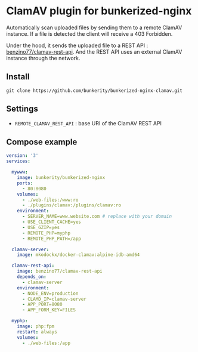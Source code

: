 # ClamAV plugin for bunkerized-nginx

Automatically scan uploaded files by sending them to a remote ClamAV instance. If a file is detected the client will receive a 403 Forbidden.

Under the hood, it sends the uploaded file to a REST API : [benzino77/clamav-rest-api](https://github.com/benzino77/clamav-rest-api). And the REST API uses an external ClamAV instance through the network.

## Install

```shell
git clone https://github.com/bunkerity/bunkerized-nginx-clamav.git
```

## Settings

- `REMOTE_CLAMAV_REST_API` : base URI of the ClamAV REST API

## Compose example

```yaml
version: '3'
services:

  mywww:
    image: bunkerity/bunkerized-nginx
    ports:
      - 80:8080
    volumes:
      - ./web-files:/www:ro
      - ./plugins/clamav:/plugins/clamav:ro
    environment:
      - SERVER_NAME=www.website.com # replace with your domain
      - USE_CLIENT_CACHE=yes
      - USE_GZIP=yes
      - REMOTE_PHP=myphp
      - REMOTE_PHP_PATH=/app

  clamav-server:
    image: mkodockx/docker-clamav:alpine-idb-amd64

  clamav-rest-api:
    image: benzino77/clamav-rest-api
    depends_on:
      - clamav-server
    environment:
      - NODE_ENV=production
      - CLAMD_IP=clamav-server
      - APP_PORT=8080
      - APP_FORM_KEY=FILES

  myphp:
    image: php:fpm
    restart: always
    volumes:
      - ./web-files:/app
```
